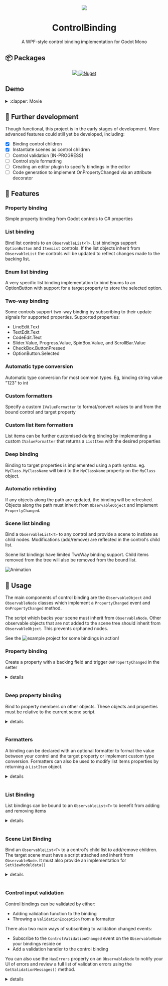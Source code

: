 <div align="center">
<img src="https://github.com/Dangles91/Godot.Community.ControlBinding/assets/9249458/9c600eba-a35a-4fc2-92a6-610bd5101897" />
<h1>ControlBinding</h1>
<p>A WPF-style control binding implementation for Godot Mono</p>
</div>


## :package: Packages
<div align="center">
  <a href="https://www.nuget.org/packages/Godot.Community.ControlBinding">
    <img src="https://img.shields.io/nuget/v/Godot.Community.ControlBinding?label=nuget%20latest"/>
  </a>
  <a href="https://www.nuget.org/packages/Godot.Community.ControlBinding">
    <img alt="Nuget" src="https://img.shields.io/nuget/dt/Godot.Community.ControlBinding">
  </a>
</div>

## Demo
<details>
  <summary>:clapper: Movie</summary>
  
https://github.com/Dangles91/Godot.Community.ControlBinding/assets/9249458/0983acb5-fe14-46ae-9c9c-38a073bf3b7c

</details>

## :train: Further development
Though functional, this project is in the early stages of development. More advanced features could still yet be developed, including:
* [x] Binding control children
* [x] Instantiate scenes as control children
* [ ] Control validation [IN-PROGRESS]
* [ ] Control style formatting
* [ ] Creating an editor plugin to specify bindings in the editor
* [ ] Code generation to implement OnPropertyChanged via an attribute decorator

##  :dart: Features
### Property binding
Simple property binding from Godot controls to C# properties

### List binding
Bind list controls to an `ObservableList<T>`. List bindings support `OptionButton` and `ItemList` controls.
If the list objects inherit from `ObservableList` the controls will be updated to reflect changes made to the backing list.

### Enum list binding
A very specific list binding implementation to bind Enums to an OptionButton with support for a target property to store the selected option.

### Two-way binding
Some controls support two-way binding by subscribing to their update signals for supported properties.
Supported properties:
- LineEdit.Text
- TextEdit.Text
- CodeEdit.Text
- Slider.Value, Progress.Value, SpinBox.Value, and ScrollBar.Value
- CheckBox.ButtonPressed
- OptionButton.Selected

### Automatic type conversion
Automatic type conversion for most common types. Eg, binding string value "123" to int

### Custom formatters
Specify a custom `IValueFormatter` to format/convert values to and from the bound control and target property

### Custom list item formatters
List items can be further customised during binding by implementing a custom `IValueFormatter` that returns a `ListItem` with the desired properties

### Deep binding
Binding to target properties is implemented using a path syntax. eg. `MyClass.MyClassName` will bind to the `MyClassName` property on the `MyClass` object.

### Automatic rebinding
If any objects along the path are updated, the binding will be refreshed. Objects along the path must inherit from `ObservableObject` and implement `PropertyChanged`.

### Scene list binding
Bind a `ObservableList<T>` to any control and provide a scene to instiate as child nodes. Modifications (add/remove) are reflected in the control's child list.

Scene list bindings have limited TwoWay binding support. Child items removed from the tree will also be removed from the bound list.

![Animation](https://github.com/Dangles91/Godot.Community.ControlBinding/assets/9249458/8c21a527-8326-4ace-b4b3-8035b6c25ac6)

## :toolbox: Usage
The main components of control binding are the `ObservableObject` and `ObservableNode` classes which implement a `PropertyChanged` event and `OnPropertyChanged` method.

The script which backs your scene must inherit from `ObservableNode`. Other observable objects that are not added to the scene tree should inherit from `ObservableObject`. This prevents orphaned nodes.

See the ![example project](/examples/basic-bindings) for some bindings in action!


### Property binding
Create a property with a backing field and trigger `OnPropertyChanged` in the setter
<details>
  <summary>details</summary>

```c#
private int spinBoxValue;
public int SpinBoxValue
{
    get { return spinBoxValue; }
    set { spinBoxValue = value; OnPropertyChanged(); }
}

```

Alternatively, use the `SetValue` method to update the backing field and trigger `OnPropertyChanged`

```c#
private int spinBoxValue;
public int SpinBoxValue
{
    get { return spinBoxValue; }
    set { SetValue(ref spinBoxValue, value); }
}
```

Add a binding in `_Ready()`. This binding targets a control in the scene with the unique name **%SpinBox** with the `BindingMode` __TwoWay__. A BindingMode of TwoWay states that we want the spinbox value to be set into the target property and vice-versa.

```c#
BindProperty("%SpinBox", nameof(SpinBox.Value), nameof(SpinBoxValue), BindingMode.TwoWay);
```

</details>

<br/>

### Deep property binding
Bind to property members on other objects. These objects and properties must be relative to the current scene script.

<details>
<summary>details</summary>

```c#
// Bind to SelectedPlayerData.Health
BindProperty("%LineEdit", nameof(LineEdit.Text), $"{nameof(SelectedPlayerData)}.{nameof(PlayerData.Health)}", BindingMode.TwoWay);

// Alternatively represent this as a string path instead
BindProperty("%LineEdit", nameof(LineEdit.Text), "SelectedPlayerData.Health", BindingMode.TwoWay);

```

The property `SelectedPlayerData` must notify about changes to automatically rebind the control. TwoWay binding also requires that the PlayerData class implements `ObservableObject` and notify of property changes.
```c#
private PlayerData selectedPlayerData = new();
public PlayerData SelectedPlayerData
{
    get { return selectedPlayerData; }
    set { SetValue(ref selectedPlayerData, value); }
}
```
</details>

<br/>

### Formatters
A binding can be declared with an optional formatter to format the value between your control and the target property or implement custom type conversion. Formatters can also be used to modify list items properties by returning a `ListItem` object.

<details>
<summary>details</summary>

```c#
public class PlayerHealthFormatter : IValueFormatter
{
    public Func<object, object> FormatControl => (v) =>
    {
        return $"Player health: {v}";
    };

    public Func<object, object> FormatTarget => (v) =>
    {
        throw new NotImplementedException();
    };
}

BindProperty("%SpinBox", nameof(SpinBox.Value), nameof(SpinBoxValue), BindingMode.TwoWay, new PlayerHealthFormatter());
```

This formatter will set a string value into the target control using the input value substituted into a string. `FormatControl` is not implemented here so the value would be passed back as-is in the case of a two-way binding.

</details>

<br/>

### List Binding
List bindings can be bound to an `ObservableList<T>` to benefit from adding and removing items

<details>
<summary>details</summary>

```c#
public ObservableList<PlayerData> PlayerDatas {get;set;} = new(){
    new PlayerData{Health = 500},
};

BindListProperty("%ItemList2", nameof(PlayerDatas), formatter: new PlayerDataListFormatter());
```

The `PlayerDataListFormatter` formats the PlayerData entry into a usable string value using a `ListItem` to also provided conditional formatting to the control

```c#
public class PlayerDataListFormatter : IValueFormatter
{
    public Func<object, object> FormatControl => (v) =>
    {
        var pData = v as PlayerData;
        var listItem = new ListItem
        {
            DisplayValue = $"Health: {pData.Health}",
            Icon = ResourceLoader.Load<Texture2D>("uid://bfdb75li0y86u"),
            Disabled = pData.Health < 1,
            Tooltip = pData.Health == 0 ? "Health must be greater than 0" : null,

        };
        return listItem;
    };

    public Func<object, object> FormatTarget => throw new NotImplementedException();
}
```

</details>

<br/>

### Scene List Binding
Bind an `ObservableList<T>` to a control's child list to add/remove children. The target scene must have a script attached and inherit from `ObservableNode`. It must also provide an implementation for `SetViewModeldata()`

<details>
<summary>details</summary>

**Bind the control to a list and provide a path to the scene to instiate**
```c#
BindSceneList("%VBoxContainer", nameof(PlayerDatas), "uid://die1856ftg8w8");
```

**Scene implementation**
```c#
public partial class PlayerDataListItem : ObservableNode
{
    private PlayerData ViewModelData { get; set; }

    public override void SetViewModelData(object viewModelData)
    {
        ViewModelData = viewModelData as PlayerData;
        base.SetViewModelData(viewModelData);
    }

    public override void _Ready()
    {
        BindProperty("%TextEdit", "Text", "ViewModelData.Health", BindingMode.TwoWay);
        base._Ready();
    }
}
```
</details>

<br/>

### Control input validation
Control bindings can be validated by either:
* Adding validation function to the binding
* Throwing a `ValidationException` from a formatter

There also two main ways of subscribing to validation changed events:
* Subscribe to the `ControlValidationChanged` event on the `ObservableNode` your bindings reside on
* Add a validation handler to the control binding

You can also use the `HasErrors` property on an `ObservableNode` to notify your UI of errors and review a full list of validation errors using the `GetValidationMessages()` method.


<details>
<summary>details</summary>
<br/>

**Adding validators and validation callbacks**

Property bindings implement a fluent builder pattern for modify the binding upon creation to add validators and a validator callback. 

You can have any number of validators but only one validation callback.

Validators are run the in the order they are registered and validation will stop at the first validator to return a non-empty string. Validators are run before formatters. The formatter will not be executed if a validation error occurs.

This example adds two validators and a callback to modulate the control and set the tooltip text.

```c#
BindProperty("%LineEdit", nameof(LineEdit.Text), $"{nameof(SelectedPlayerData)}.{nameof(PlayerData.Health)}", BindingMode.TwoWay)
    .AddValidator(v => int.TryParse((string)v, out int value) ? null : "Health must be a number")
    .AddValidator(v => int.TryParse((string)v, out int value) && value > 0 ? null : "Health must be greater than 0")
    .AddValidationHandler((control, isValid, message) => { 
        control.Modulate = isValid ? Colors.White : Colors.Red;
        control.TooltipText = message;
    });
```

**Subscribing to `ControlValidationChanged` events**

If you want to have common behaviour for many or all controls, you can subscribe to the `ControlValidationChanged` event and get updates about all control validations.

This example subscribes to all validation changed events to modulate the target control and set the tooltip text.

The last validation error message is also stored in the local ErrorMessage property to be bound to a UI label.

```csharp
public partial class MyClass : ObservableNode
{
    private string errorMessage;
    public string ErrorMessage
    {
        get { return errorMessage; }
        set { SetValue(ref errorMessage, value); }
    }

    public override void _Ready()
    {
        BindProperty("%ErrorLabel", nameof(Label.Visible), nameof(HasErrors), BindingMode.OneWay);
        BindProperty("%ErrorLabel", nameof(Label.Text), nameof(ErrorMessage), BindingMode.OneWay);
        ControlValidationChanged += OnControlValidationChanged;
    }

    private void OnControlValidationChanged(control, propertyName, message, isValid)
    {
        control.Modulate = isValid ? Colors.White : Colors.Red;
        control.TooltipText = message;

        // set properties to bind to
        ErrorMessage = message;
        ValidationSummary = GetValidationMessages();
    };
}
```

</details>
